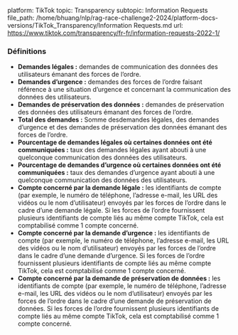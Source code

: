 platform: TikTok
topic: Transparency
subtopic: Information Requests
file_path: /home/bhuang/nlp/rag-race-challenge2-2024/platform-docs-versions/TikTok_Transparency/Information Requests.md
url: https://www.tiktok.com/transparency/fr-fr/information-requests-2022-1/


### Définitions

* **Demandes légales :** demandes de communication des données des utilisateurs émanant des forces de l’ordre.
* **Demandes d’urgence :** demandes des forces de l’ordre faisant référence à une situation d’urgence et concernant la communication des données des utilisateurs.
* **Demandes de préservation des données :** demandes de préservation des données des utilisateurs émanant des forces de l’ordre.
* **Total des demandes :** Somme desdemandes légales, des demandes d’urgence et des demandes de préservation des données émanant des forces de l’ordre.
* **Pourcentage de demandes légales où certaines données ont été communiquées :** taux des demandes légales ayant abouti à une quelconque communication des données des utilisateurs.
* **Pourcentage de demandes d’urgence où certaines données ont été communiquées :** taux des demandes d’urgence ayant abouti à une quelconque communication des données des utilisateurs.
* **Compte concerné par la demande légale :** les identifiants de compte (par exemple, le numéro de téléphone, l’adresse e-mail, les URL des vidéos ou le nom d’utilisateur) envoyés par les forces de l’ordre dans le cadre d’une demande légale. Si les forces de l’ordre fournissent plusieurs identifiants de compte liés au même compte TikTok, cela est comptabilisé comme 1 compte concerné.
* **Compte concerné par la demande d’urgence :** les identifiants de compte (par exemple, le numéro de téléphone, l’adresse e-mail, les URL des vidéos ou le nom d’utilisateur) envoyés par les forces de l’ordre dans le cadre d’une demande d’urgence. Si les forces de l’ordre fournissent plusieurs identifiants de compte liés au même compte TikTok, cela est comptabilisé comme 1 compte concerné.
* **Compte concerné par la demande de préservation de données :** les identifiants de compte (par exemple, le numéro de téléphone, l’adresse e-mail, les URL des vidéos ou le nom d’utilisateur) envoyés par les forces de l’ordre dans le cadre d’une demande de préservation de données. Si les forces de l’ordre fournissent plusieurs identifiants de compte liés au même compte TikTok, cela est comptabilisé comme 1 compte concerné.
